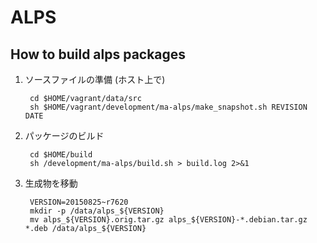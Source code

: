 # ALPS

## How to build alps packages

1. ソースファイルの準備 (ホスト上で)

        cd $HOME/vagrant/data/src
        sh $HOME/vagrant/development/ma-alps/make_snapshot.sh REVISION DATE

2. パッケージのビルド

        cd $HOME/build
        sh /development/ma-alps/build.sh > build.log 2>&1

3. 生成物を移動

        VERSION=20150825~r7620
        mkdir -p /data/alps_${VERSION}
        mv alps_${VERSION}.orig.tar.gz alps_${VERSION}-*.debian.tar.gz *.deb /data/alps_${VERSION}
